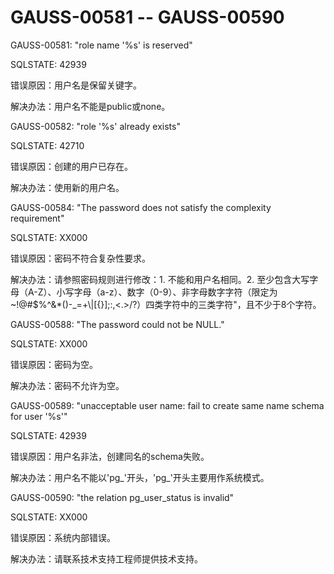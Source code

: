 # GAUSS-00581 -- GAUSS-00590<a name="ZH-CN_TOPIC_0302073073"></a>

GAUSS-00581: "role name '%s' is reserved"

SQLSTATE: 42939

错误原因：用户名是保留关键字。

解决办法：用户名不能是public或none。

GAUSS-00582: "role '%s' already exists"

SQLSTATE: 42710

错误原因：创建的用户已存在。

解决办法：使用新的用户名。

GAUSS-00584: "The password does not satisfy the complexity requirement"

SQLSTATE: XX000

错误原因：密码不符合复杂性要求。

解决办法：请参照密码规则进行修改：1. 不能和用户名相同。2. 至少包含大写字母（A-Z）、小写字母（a-z）、数字（0-9）、非字母数字字符（限定为\~!@\#$%^&\*\(\)-\_=+\\|\[\{\}\];:,<.\>/?）四类字符中的三类字符"，且不少于8个字符。

GAUSS-00588: "The password could not be NULL."

SQLSTATE: XX000

错误原因：密码为空。

解决办法：密码不允许为空。

GAUSS-00589: "unacceptable user name: fail to create same name schema for user '%s'"

SQLSTATE: 42939

错误原因：用户名非法，创建同名的schema失败。

解决办法：用户名不能以'pg\_'开头，'pg\_'开头主要用作系统模式。

GAUSS-00590: "the relation pg\_user\_status is invalid"

SQLSTATE: XX000

错误原因：系统内部错误。

解决办法：请联系技术支持工程师提供技术支持。

